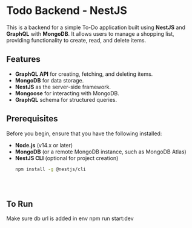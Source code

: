 # Todo Backend - NestJS

This is a backend for a simple To-Do application built using **NestJS** and **GraphQL** with **MongoDB**. It allows users to manage a shopping list, providing functionality to create, read, and delete items.

## Features

- **GraphQL API** for creating, fetching, and deleting items.
- **MongoDB** for data storage.
- **NestJS** as the server-side framework.
- **Mongoose** for interacting with MongoDB.
- **GraphQL** schema for structured queries.

## Prerequisites

Before you begin, ensure that you have the following installed:

- **Node.js** (v14.x or later)
- **MongoDB** (or a remote MongoDB instance, such as MongoDB Atlas)
- **NestJS CLI** (optional for project creation)
  ```bash
  npm install -g @nestjs/cli





## To Run 

Make sure db url is added in env
npm run start:dev


